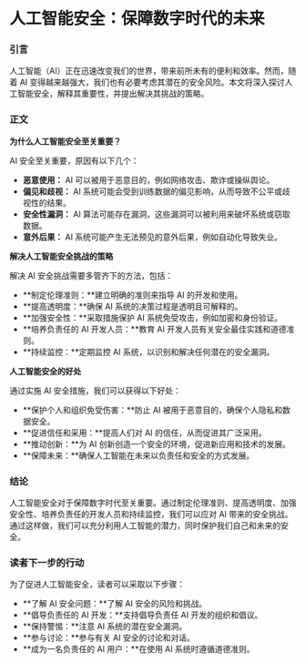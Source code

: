 # 人工智能安全：保障数字时代的未来

### 引言

人工智能（AI）正在迅速改变我们的世界，带来前所未有的便利和效率。然而，随着 AI 变得越来越强大，我们也有必要考虑其潜在的安全风险。本文将深入探讨人工智能安全，解释其重要性，并提出解决其挑战的策略。

### 正文

**为什么人工智能安全至关重要？**

AI 安全至关重要，原因有以下几个：

- **恶意使用：** AI 可以被用于恶意目的，例如网络攻击、欺诈或操纵舆论。
- **偏见和歧视：** AI 系统可能会受到训练数据的偏见影响，从而导致不公平或歧视性的结果。
- **安全性漏洞：** AI 算法可能存在漏洞，这些漏洞可以被利用来破坏系统或窃取数据。
- **意外后果：** AI 系统可能产生无法预见的意外后果，例如自动化导致失业。

**解决人工智能安全挑战的策略**

解决 AI 安全挑战需要多管齐下的方法，包括：

- **制定伦理准则：**建立明确的准则来指导 AI 的开发和使用。
- **提高透明度：**确保 AI 系统的决策过程是透明且可解释的。
- **加强安全性：**采取措施保护 AI 系统免受攻击，例如加密和身份验证。
- **培养负责任的 AI 开发人员：**教育 AI 开发人员有关安全最佳实践和道德准则。
- **持续监控：**定期监控 AI 系统，以识别和解决任何潜在的安全漏洞。

**人工智能安全的好处**

通过实施 AI 安全措施，我们可以获得以下好处：

- **保护个人和组织免受伤害：**防止 AI 被用于恶意目的，确保个人隐私和数据安全。
- **促进信任和采用：**提高人们对 AI 的信任，从而促进其广泛采用。
- **推动创新：**为 AI 创新创造一个安全的环境，促进新应用和技术的发展。
- **保障未来：**确保人工智能在未来以负责任和安全的方式发展。

### 结论

人工智能安全对于保障数字时代至关重要。通过制定伦理准则、提高透明度、加强安全性、培养负责任的开发人员和持续监控，我们可以应对 AI 带来的安全挑战。通过这样做，我们可以充分利用人工智能的潜力，同时保护我们自己和未来的安全。

### 读者下一步的行动

为了促进人工智能安全，读者可以采取以下步骤：

- **了解 AI 安全问题：**了解 AI 安全的风险和挑战。
- **倡导负责任的 AI 开发：**支持倡导负责任 AI 开发的组织和倡议。
- **保持警惕：**注意 AI 系统的潜在安全漏洞。
- **参与讨论：**参与有关 AI 安全的讨论和对话。
- **成为一名负责任的 AI 用户：**在使用 AI 系统时遵循道德准则。
